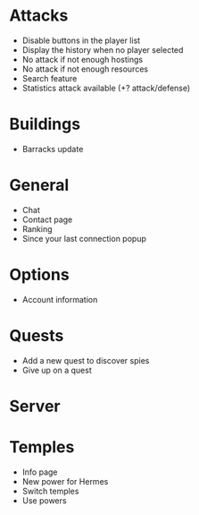 # Attacks
* Disable buttons in the player list
* Display the history when no player selected
* No attack if not enough hostings
* No attack if not enough resources
* Search feature
* Statistics attack available (+? attack/defense)

# Buildings
* Barracks update

# General
* Chat
* Contact page
* Ranking
* Since your last connection popup

# Options
* Account information

# Quests
* Add a new quest to discover spies
* Give up on a quest

# Server

# Temples
* Info page
* New power for Hermes
* Switch temples
* Use powers
